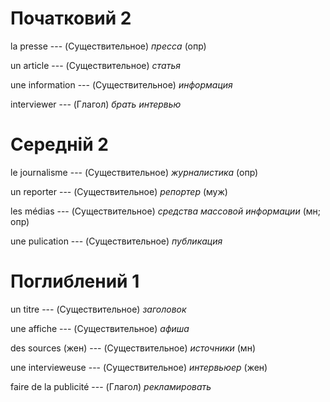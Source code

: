 # Початковий 2

la presse --- (Существительное)
*пресса* (опр)



un article --- (Существительное)
*статья*



une information --- (Существительное)
*информация*



interviewer --- (Глагол)
*брать интервью*



# Середній 2

le journalisme --- (Существительное)
*журналистика* (опр)



un reporter --- (Существительное)
*репортер* (муж)



les médias --- (Существительное)
*средства массовой информации* (мн; опр)



une pulication --- (Существительное)
*публикация*



# Поглиблений 1

un titre --- (Существительное)
*заголовок*



une affiche --- (Существительное)
*афиша*



des sources (жен) --- (Существительное)
*источники* (мн)



une intervieweuse --- (Существительное)
*интервьюер* (жен)



faire de la publicité --- (Глагол)
*рекламировать*